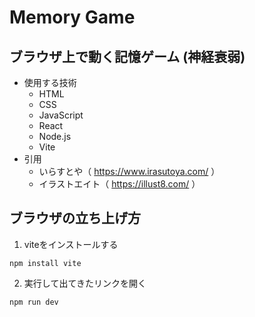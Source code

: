 # Memory Game
 
## ブラウザ上で動く記憶ゲーム (神経衰弱)
- 使用する技術
  - HTML
  - CSS
  - JavaScript
  - React
  - Node.js
  - Vite
- 引用
  - いらすとや（ <https://www.irasutoya.com/> ）
  - イラストエイト（ <https://illust8.com/> ）

## ブラウザの立ち上げ方
1. viteをインストールする
```
npm install vite
```
2. 実行して出てきたリンクを開く
```shell
npm run dev
```
